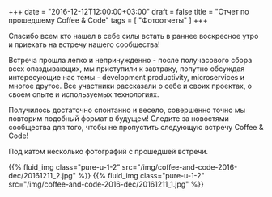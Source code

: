 +++
date = "2016-12-12T12:00:00+03:00"
draft = false
title = "Отчет по прошедшему Coffee & Code"
tags = [
	"Фотоотчеты"
]
+++

Спасибо всем кто нашел в себе силы встать в раннее воскресное утро и приехать на встречу нашего сообщества!

Встреча прошла легко и непринужденно - после получасового сбора всех опаздывающих, мы приступили к завтраку, попутно обсуждая интересующие нас темы - development productivity, microservices и многое другое. Все участники рассказали о себе и своих проектах, о своем опыте и используемых технологиях. 

Получилось достаточно спонтанно и весело, совершенно точно мы повторим подобный формат в будущем! Следите за новостями сообщества для того, чтобы не пропустить следующую встречу Coffee & Code!

Под катом несколько фотографий с прошедшей встречи.


<!--more-->

{{% fluid_img class="pure-u-1-2" src="/img/coffee-and-code-2016-dec/20161211_2.jpg" %}}
{{% fluid_img class="pure-u-1-2" src="/img/coffee-and-code-2016-dec/20161211_1.jpg" %}}

<!-- [Все фото сообщества](https://drive.google.com/drive/folders/0B90geJfEOzlzUWI4a1VsdkJUQU0?usp=sharing) -->
